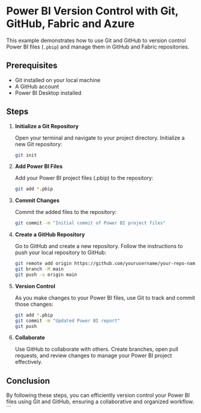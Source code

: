 # Power BI Version Control with Git, GitHub, Fabric and Azure

This example demonstrates how to use Git and GitHub to version control Power BI files (`.pbip`) and manage them in GitHub and Fabric repositories.

## Prerequisites

- Git installed on your local machine
- A GitHub account
- Power BI Desktop installed

## Steps

1. **Initialize a Git Repository**

   Open your terminal and navigate to your project directory. Initialize a new Git repository:

   ```sh
   git init

2. **Add Power BI Files**

    Add your Power BI project files (.pbip) to the repository:

    ```sh 
    git add *.pbip


3. **Commit Changes**

    Commit the added files to the repository:
    ```sh
    git commit -m "Initial commit of Power BI project files"


4. **Create a GitHub Repository**

    Go to GitHub and create a new repository. Follow the instructions to push your local repository to GitHub:

    ```sh
    git remote add origin https://github.com/yourusername/your-repo-name.git
    git branch -M main
    git push -u origin main


5. **Version Control**

    As you make changes to your Power BI files, use Git to track and commit those changes:

    ```sh 
    git add *.pbip
    git commit -m "Updated Power BI report"
    git push


6. **Collaborate**

    Use GitHub to collaborate with others. Create branches, open pull requests, and review changes to manage your Power BI project effectively.


## Conclusion

By following these steps, you can efficiently version control your Power BI files using Git and GitHub, ensuring a collaborative and organized workflow. ```